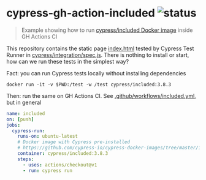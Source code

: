 # cypress-gh-action-included ![status](https://github.com/bahmutov/cypress-gh-action-included/workflows/included/badge.svg?branch=master)
> Example showing how to run [cypress/included Docker image][1] inside GH Actions CI

This repository contains the static page [index.html](index.html) tested by Cypress Test Runner in [cypress/integration/spec.js](cypress/integration/spec.js). There is nothing to install or start, how can we run these tests in the simplest way?

Fact: you can run Cypress tests locally without installing dependencies

```shell
docker run -it -v $PWD:/test -w /test cypress/included:3.8.3
```

Then: run the same on GH Actions CI. See [.github/workflows/included.yml](.github/workflows/included.yml), but in general

```yml
name: included
on: [push]
jobs:
  cypress-run:
    runs-on: ubuntu-latest
    # Docker image with Cypress pre-installed
    # https://github.com/cypress-io/cypress-docker-images/tree/master/included
    container: cypress/included:3.8.3
    steps:
      - uses: actions/checkout@v1
      - run: cypress run
```

[1]: https://github.com/cypress-io/cypress-docker-images/tree/master/included
